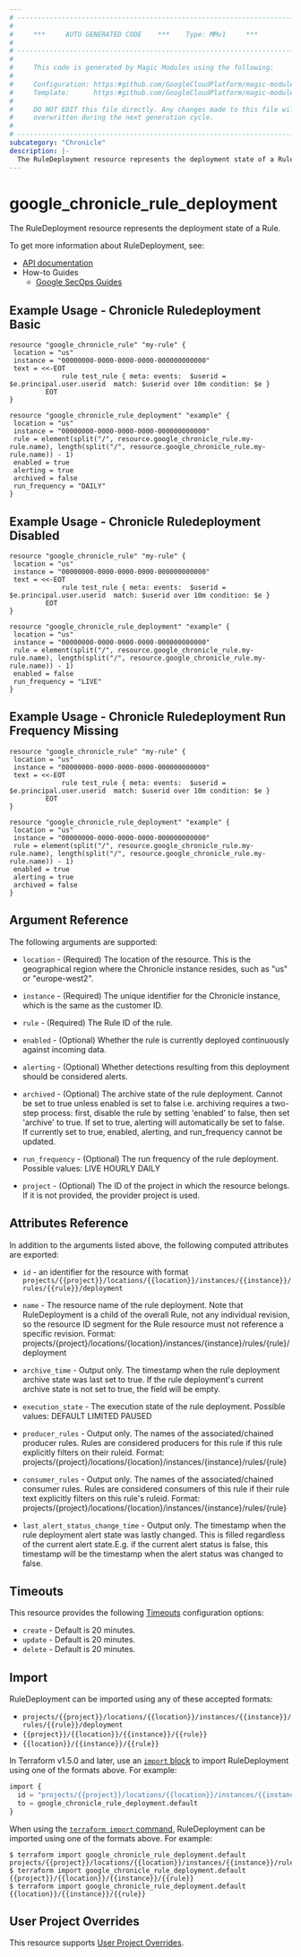 ```yaml
---
# ----------------------------------------------------------------------------
#
#     ***     AUTO GENERATED CODE    ***    Type: MMv1     ***
#
# ----------------------------------------------------------------------------
#
#     This code is generated by Magic Modules using the following:
#
#     Configuration: https:#github.com/GoogleCloudPlatform/magic-modules/tree/main/mmv1/products/chronicle/RuleDeployment.yaml
#     Template:      https:#github.com/GoogleCloudPlatform/magic-modules/tree/main/mmv1/templates/terraform/resource.html.markdown.tmpl
#
#     DO NOT EDIT this file directly. Any changes made to this file will be
#     overwritten during the next generation cycle.
#
# ----------------------------------------------------------------------------
subcategory: "Chronicle"
description: |-
  The RuleDeployment resource represents the deployment state of a Rule.
---
```


# google_chronicle_rule_deployment

The RuleDeployment resource represents the deployment state of a Rule.


To get more information about RuleDeployment, see:

* [API documentation](https://cloud.google.com/chronicle/docs/reference/rest/v1/RuleDeployment)
* How-to Guides
    * [Google SecOps Guides](https://cloud.google.com/chronicle/docs/secops/secops-overview)

## Example Usage - Chronicle Ruledeployment Basic


```hcl
resource "google_chronicle_rule" "my-rule" {
 location = "us"
 instance = "00000000-0000-0000-0000-000000000000"
 text = <<-EOT
             rule test_rule { meta: events:  $userid = $e.principal.user.userid  match: $userid over 10m condition: $e }
         EOT
}

resource "google_chronicle_rule_deployment" "example" {
 location = "us"
 instance = "00000000-0000-0000-0000-000000000000"
 rule = element(split("/", resource.google_chronicle_rule.my-rule.name), length(split("/", resource.google_chronicle_rule.my-rule.name)) - 1)
 enabled = true
 alerting = true
 archived = false
 run_frequency = "DAILY"
}
```
## Example Usage - Chronicle Ruledeployment Disabled


```hcl
resource "google_chronicle_rule" "my-rule" {
 location = "us"
 instance = "00000000-0000-0000-0000-000000000000"
 text = <<-EOT
             rule test_rule { meta: events:  $userid = $e.principal.user.userid  match: $userid over 10m condition: $e }
         EOT
}

resource "google_chronicle_rule_deployment" "example" {
 location = "us"
 instance = "00000000-0000-0000-0000-000000000000"
 rule = element(split("/", resource.google_chronicle_rule.my-rule.name), length(split("/", resource.google_chronicle_rule.my-rule.name)) - 1)
 enabled = false
 run_frequency = "LIVE"
}
```
## Example Usage - Chronicle Ruledeployment Run Frequency Missing


```hcl
resource "google_chronicle_rule" "my-rule" {
 location = "us"
 instance = "00000000-0000-0000-0000-000000000000"
 text = <<-EOT
             rule test_rule { meta: events:  $userid = $e.principal.user.userid  match: $userid over 10m condition: $e }
         EOT
}

resource "google_chronicle_rule_deployment" "example" {
 location = "us"
 instance = "00000000-0000-0000-0000-000000000000"
 rule = element(split("/", resource.google_chronicle_rule.my-rule.name), length(split("/", resource.google_chronicle_rule.my-rule.name)) - 1)
 enabled = true
 alerting = true
 archived = false
}
```

## Argument Reference

The following arguments are supported:


* `location` -
  (Required)
  The location of the resource. This is the geographical region where the Chronicle instance resides, such as "us" or "europe-west2".

* `instance` -
  (Required)
  The unique identifier for the Chronicle instance, which is the same as the customer ID.

* `rule` -
  (Required)
  The Rule ID of the rule.


* `enabled` -
  (Optional)
  Whether the rule is currently deployed continuously against incoming data.

* `alerting` -
  (Optional)
  Whether detections resulting from this deployment should be considered
  alerts.

* `archived` -
  (Optional)
  The archive state of the rule deployment.
  Cannot be set to true unless enabled is set to false i.e.
  archiving requires a two-step process: first, disable the rule by
  setting 'enabled' to false, then set 'archive' to true.
  If set to true, alerting will automatically be set to false.
  If currently set to true, enabled, alerting, and run_frequency cannot be
  updated.

* `run_frequency` -
  (Optional)
  The run frequency of the rule deployment.
  Possible values:
  LIVE
  HOURLY
  DAILY

* `project` - (Optional) The ID of the project in which the resource belongs.
    If it is not provided, the provider project is used.



## Attributes Reference

In addition to the arguments listed above, the following computed attributes are exported:

* `id` - an identifier for the resource with format `projects/{{project}}/locations/{{location}}/instances/{{instance}}/rules/{{rule}}/deployment`

* `name` -
  The resource name of the rule deployment.
  Note that RuleDeployment is a child of the overall Rule, not any individual
  revision, so the resource ID segment for the Rule resource must not
  reference a specific revision.
  Format:
  projects/{project}/locations/{location}/instances/{instance}/rules/{rule}/deployment

* `archive_time` -
  Output only. The timestamp when the rule deployment archive state was last set to true. If the rule deployment's current archive state is not set to true, the field will be empty.

* `execution_state` -
  The execution state of the rule deployment.
  Possible values:
  DEFAULT
  LIMITED
  PAUSED

* `producer_rules` -
  Output only. The names of the associated/chained producer rules. Rules are considered
  producers for this rule if this rule explicitly filters on their ruleid.
  Format:
  projects/{project}/locations/{location}/instances/{instance}/rules/{rule}

* `consumer_rules` -
  Output only. The names of the associated/chained consumer rules. Rules are considered
  consumers of this rule if their rule text explicitly filters on this rule's ruleid.
  Format:
  projects/{project}/locations/{location}/instances/{instance}/rules/{rule}

* `last_alert_status_change_time` -
  Output only. The timestamp when the rule deployment alert state was lastly changed. This is filled regardless of the current alert state.E.g. if the current alert status is false, this timestamp will be the timestamp when the alert status was changed to false.


## Timeouts

This resource provides the following
[Timeouts](https://developer.hashicorp.com/terraform/plugin/sdkv2/resources/retries-and-customizable-timeouts) configuration options:

- `create` - Default is 20 minutes.
- `update` - Default is 20 minutes.
- `delete` - Default is 20 minutes.

## Import


RuleDeployment can be imported using any of these accepted formats:

* `projects/{{project}}/locations/{{location}}/instances/{{instance}}/rules/{{rule}}/deployment`
* `{{project}}/{{location}}/{{instance}}/{{rule}}`
* `{{location}}/{{instance}}/{{rule}}`


In Terraform v1.5.0 and later, use an [`import` block](https://developer.hashicorp.com/terraform/language/import) to import RuleDeployment using one of the formats above. For example:

```tf
import {
  id = "projects/{{project}}/locations/{{location}}/instances/{{instance}}/rules/{{rule}}/deployment"
  to = google_chronicle_rule_deployment.default
}
```

When using the [`terraform import` command](https://developer.hashicorp.com/terraform/cli/commands/import), RuleDeployment can be imported using one of the formats above. For example:

```
$ terraform import google_chronicle_rule_deployment.default projects/{{project}}/locations/{{location}}/instances/{{instance}}/rules/{{rule}}/deployment
$ terraform import google_chronicle_rule_deployment.default {{project}}/{{location}}/{{instance}}/{{rule}}
$ terraform import google_chronicle_rule_deployment.default {{location}}/{{instance}}/{{rule}}
```

## User Project Overrides

This resource supports [User Project Overrides](https://registry.terraform.io/providers/hashicorp/google/latest/docs/guides/provider_reference#user_project_override).

